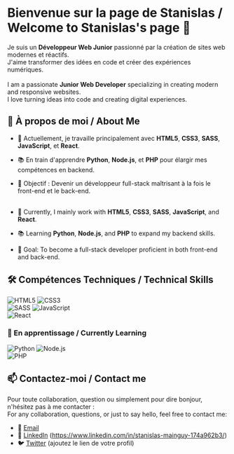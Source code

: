 # Bienvenue sur la page de Stanislas / Welcome to Stanislas's page 👋

Je suis un **Développeur Web Junior** passionné par la création de sites web modernes et réactifs.<br> 
J'aime transformer des idées en code et créer des expériences numériques.<br><br>
I am a passionate **Junior Web Developer** specializing in creating modern and responsive websites.<br>
I love turning ideas into code and creating digital experiences.

## 💼 À propos de moi / About Me

- 🌱 Actuellement, je travaille principalement avec **HTML5**, **CSS3**, **SASS**, **JavaScript**, et **React**.<br>
- 📚 En train d'apprendre **Python**, **Node.js**, et **PHP** pour élargir mes compétences en backend.<br>
- 🎯 Objectif : Devenir un développeur full-stack maîtrisant à la fois le front-end et le back-end.<br><br>

- 🌱 Currently, I mainly work with **HTML5**, **CSS3**, **SASS**, **JavaScript**, and **React**.<br>
- 📚 Learning **Python**, **Node.js**, and **PHP** to expand my backend skills.<br>
- 🎯 Goal: To become a full-stack developer proficient in both front-end and back-end.<br>

## 🛠️ Compétences Techniques / Technical Skills

![HTML5](https://img.shields.io/badge/-HTML5-E34F26?style=flat&logo=html5&logoColor=white)
![CSS3](https://img.shields.io/badge/-CSS3-1572B6?style=flat&logo=css3)<br>
![SASS](https://img.shields.io/badge/-SASS-CC6699?style=flat&logo=sass&logoColor=white)
![JavaScript](https://img.shields.io/badge/-JavaScript-F7DF1E?style=flat&logo=javascript&logoColor=black)<br>
![React](https://img.shields.io/badge/-React-61DAFB?style=flat&logo=react&logoColor=black)

### 🌱 En apprentissage / Currently Learning

![Python](https://img.shields.io/badge/-Python-3776AB?style=flat&logo=python&logoColor=white)
![Node.js](https://img.shields.io/badge/-Node.js-339933?style=flat&logo=nodedotjs&logoColor=white)<br>
![PHP](https://img.shields.io/badge/-PHP-777BB4?style=flat&logo=php&logoColor=white)

## 📫 Contactez-moi / Contact me

Pour toute collaboration, question ou simplement pour dire bonjour, n'hésitez pas à me contacter :<br>
For any collaboration, questions, or just to say hello, feel free to contact me:

- 📧 [Email](stanislas.mainguy.dev@gmail.com)
- 🔗 [LinkedIn](#) (https://www.linkedin.com/in/stanislas-mainguy-174a962b3/)
- 🐦 [Twitter](#) (ajoutez le lien de votre profil)

